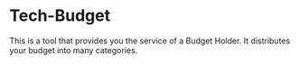 # Tech-Budget
This is a tool that provides you the service of a Budget Holder. It distributes your budget into many categories. 
